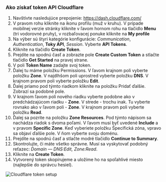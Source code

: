 ### Ako získať token API Cloudflare
1. Navštívte nasledujúce prepojenie: https://dash.cloudflare.com/
2. V pravom rohu kliknite na ikonu profilu (muž v kruhu). V prípade mobilnej verzie stránky kliknite v ľavom hornom rohu na tlačidlo **Menu** (tri vodorovné pruhy), v rozbaľovacej ponuke kliknite na **My profile**
3. Na výber sú štyri kategórie konfigurácie: *Communication*, *Authentication*, **Toky API**, *Session*. Vyberte **API Tokens**.
4. Kliknite na tlačidlo **Create Token**.
5. Prejdite na spodnú časť a zobrazte pole **Create Custom Token** a stlačte tlačidlo **Get Started** na pravej strane.
6. V poli **Token Name** zadajte svoj token.
7. Ďalej tu máme položku Permissions. V ľavom krajnom poli vyberte položku **Zone**. V najdlhšom poli uprostred vyberte položku **DNS**. V krajnom pravom poli vyberte položku **Edit**. 
8. Ďalej priamo pod týmto riadkom kliknite na položku Pridať ďalšie. Zobrazí sa podobné pole.
9. V krajnom ľavom poli nového riadku vyberte podobne ako v predchádzajúcom riadku - **Zone**. V strede - trochu inak. Tu vyberte rovnako ako v ľavom poli - **Zone**. V krajnom pravom poli vyberte položku **Read**.
10. Ďalej sa pozrite na položku **Zone Resources**. Pod týmto nápisom sa nachádza riadok s dvoma poľami. V ľavom musí byť uvedené **Include** a v pravom **Specific Zone**. Keď vyberiete položku Špecifická zóna, vpravo sa objaví ďalšie pole. V ňom vyberte svoju doménu.
11. Prejdite na spodnú časť a stlačte modré tlačidlo **Continue to Summary**.
12. Skontrolujte, či máte všetko správne. Musí sa vyskytovať podobný reťazec: *Domain — DNS:Edit, Zone:Read*.
13. Kliknite na **Create Token**.
14. Vytvorený token skopírujeme a uložíme ho na spoľahlivé miesto (najlepšie do správcu hesiel).

![Cloudflare token setup](resource:assets/images/gifs/CloudFlare.gif)
